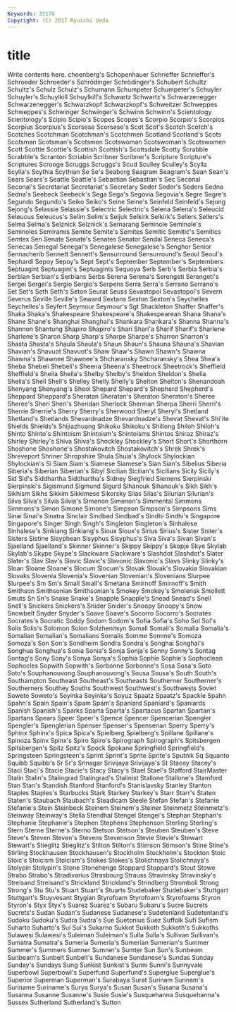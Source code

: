 ```yaml
---
Keywords: 31178 
Copyright: (C) 2017 Ryuichi Ueda
---
```


# title

Write contents here.
choenberg's
Schopenhauer Schrieffer Schrieffer's Schroeder Schroeder's Schrödinger Schrödinger's Schubert Schultz Schultz's
Schulz Schulz's Schumann Schumpeter Schumpeter's Schuyler Schuyler's Schuylkill Schuylkill's Schwartz
Schwartz's Schwarzenegger Schwarzenegger's Schwarzkopf Schwarzkopf's Schweitzer Schweppes Schweppes's Schwinger Schwinger's
Schwinn Schwinn's Scientology Scientology's Scipio Scipio's Scopes Scopes's Scorpio Scorpio's
Scorpios Scorpius Scorpius's Scorsese Scorsese's Scot Scot's Scotch Scotch's Scotches
Scotchman Scotchman's Scotchmen Scotland Scotland's Scots Scotsman Scotsman's Scotsmen Scotswoman
Scotswoman's Scotswomen Scott Scottie Scottie's Scottish Scottish's Scottsdale Scotty Scrabble
Scrabble's Scranton Scriabin Scribner Scribner's Scripture Scripture's Scriptures Scrooge Scruggs
Scruggs's Scud Sculley Sculley's Scylla Scylla's Scythia Scythian Se Se's
Seaborg Seagram Seagram's Sean Sean's Sears Sears's Seattle Seattle's Sebastian
Sebastian's Sec Seconal Seconal's Secretariat Secretariat's Secretary Seder Seder's Seders
Sedna Sedna's Seebeck Seebeck's Sega Sega's Segovia Segovia's Segre Segre's
Segundo Segundo's Seiko Seiko's Seine Seine's Seinfeld Seinfeld's Sejong Sejong's
Selassie Selassie's Selectric Selectric's Selena Selena's Seleucid Seleucus Seleucus's Selim
Selim's Seljuk Selkirk Selkirk's Sellers Sellers's Selma Selma's Selznick Selznick's
Semarang Seminole Seminole's Seminoles Semiramis Semite Semite's Semites Semitic Semitic's
Semitics Semtex Sen Senate Senate's Senates Senator Sendai Seneca Seneca's
Senecas Senegal Senegal's Senegalese Senegalese's Senghor Senior Sennacherib Sennett Sennett's
Sensurround Sensurround's Seoul Seoul's Sephardi Sepoy Sepoy's Sept Sept's September
September's Septembers Septuagint Septuagint's Septuagints Sequoya Serb Serb's Serbia Serbia's
Serbian Serbian's Serbians Serbs Serena Serena's Serengeti Serengeti's Sergei Sergei's
Sergio Sergio's Serpens Serra Serra's Serrano Serrano's Set Set's Seth
Seth's Seton Seurat Seuss Sevastopol Sevastopol's Severn Severus Seville Seville's
Seward Sextans Sexton Sexton's Seychelles Seychelles's Seyfert Seymour Seymour's Sgt
Shackleton Shaffer Shaffer's Shaka Shaka's Shakespeare Shakespeare's Shakespearean Shana Shana's
Shane Shane's Shanghai Shanghai's Shankara Shankara's Shanna Shanna's Shannon Shantung
Shapiro Shapiro's Shari Shari'a Sharif Sharif's Sharlene Sharlene's Sharon Sharp
Sharp's Sharpe Sharpe's Sharron Sharron's Shasta Shasta's Shaula Shaula's Shaun
Shaun's Shauna Shauna's Shavian Shavian's Shavuot Shavuot's Shaw Shaw's Shawn
Shawn's Shawna Shawna's Shawnee Shawnee's Shcharansky Shcharansky's Shea Shea's Sheba
Shebeli Shebeli's Sheena Sheena's Sheetrock Sheetrock's Sheffield Sheffield's Sheila Sheila's
Shelby Shelby's Sheldon Sheldon's Shelia Shelia's Shell Shell's Shelley Shelly
Shelly's Shelton Shelton's Shenandoah Shenyang Shenyang's Sheol Shepard Shepard's Shepherd
Shepherd's Sheppard Sheppard's Sheratan Sheratan's Sheraton Sheraton's Sheree Sheree's Sheri
Sheri's Sheridan Sherlock Sherman Sherpa Sherri Sherri's Sherrie Sherrie's Sherry
Sherry's Sherwood Sheryl Sheryl's Shetland Shetland's Shetlands Shevardnadze Shevardnadze's Shevat
Shevat's Shi'ite Shields Shields's Shijiazhuang Shikoku Shikoku's Shillong Shiloh Shiloh's
Shinto Shinto's Shintoism Shintoism's Shintoisms Shintos Shiraz Shiraz's Shirley Shirley's
Shiva Shiva's Shockley Shockley's Short Short's Shorthorn Shoshone Shoshone's Shostakovitch
Shostakovitch's Shrek Shrek's Shreveport Shriner Shropshire Shula Shula's Shylock Shylockian
Shylockian's Si Siam Siam's Siamese Siamese's Sian Sian's Sibelius Siberia
Siberia's Siberian Siberian's Sibyl Sicilian Sicilian's Sicilians Sicily Sicily's Sid
Sid's Siddhartha Siddhartha's Sidney Siegfried Siemens Sierpinski Sierpinski's Sigismund Sigmund
Sigurd Sihanouk Sihanouk's Sikh Sikh's Sikhism Sikhs Sikkim Sikkimese Sikorsky
Silas Silas's Silurian Silurian's Silva Silva's Silvia Silvia's Simenon Simenon's
Simmental Simmons Simmons's Simon Simone Simone's Simpson Simpson's Simpsons Sims
Sinai Sinai's Sinatra Sinclair Sindbad Sindbad's Sindhi Sindhi's Singapore Singapore's
Singer Singh Singh's Singleton Singleton's Sinhalese Sinhalese's Sinkiang Sinkiang's Sioux
Sioux's Sirius Sirius's Sister Sister's Sisters Sistine Sisyphean Sisyphus Sisyphus's
Siva Siva's Sivan Sivan's Sjaelland Sjaelland's Skinner Skinner's Skippy Skippy's
Skopje Skye Skylab Skylab's Skype Skype's Slackware Slackware's Slashdot Slashdot's
Slater Slater's Slav Slav's Slavic Slavic's Slavonic Slavonic's Slavs Slinky
Slinky's Sloan Sloane Sloane's Slocum Slocum's Slovak Slovak's Slovakia Slovakian
Slovaks Slovenia Slovenia's Slovenian Slovenian's Slovenians Slurpee Slurpee's Sm Sm's
Small Small's Smetana Smirnoff Smirnoff's Smith Smithson Smithsonian Smithsonian's Smokey
Smokey's Smolensk Smollett Smuts Sn Sn's Snake Snake's Snapple Snapple's
Snead Snead's Snell Snell's Snickers Snickers's Snider Snider's Snoopy Snoopy's
Snow Snowbelt Snyder Snyder's Soave Soave's Socorro Socorro's Socrates Socrates's
Socratic Soddy Sodom Sodom's Sofia Sofia's Soho Sol Sol's Solis
Solis's Solomon Solon Solzhenitsyn Somali Somali's Somalia Somalia's Somalian Somalian's
Somalians Somalis Somme Somme's Somoza Somoza's Son Son's Sondheim Sondra
Sondra's Songhai Songhai's Songhua Songhua's Sonia Sonia's Sonja Sonja's Sonny
Sonny's Sontag Sontag's Sony Sony's Sonya Sonya's Sophia Sophie Sophie's
Sophoclean Sophocles Sopwith Sopwith's Sorbonne Sorbonne's Sosa Sosa's Soto Soto's
Souphanouvong Souphanouvong's Sousa Sousa's South South's Southampton Southeast Southeast's Southeasts
Southerner Southerner's Southerners Southey Souths Southwest Southwest's Southwests Soviet Soweto
Soweto's Soyinka Soyinka's Soyuz Spaatz Spaatz's Spackle Spahn Spahn's Spain
Spain's Spam Spam's Spaniard Spaniard's Spaniards Spanish Spanish's Sparks Sparta
Sparta's Spartacus Spartan Spartan's Spartans Spears Speer Speer's Spence Spencer
Spencerian Spengler Spengler's Spenglerian Spenser Spenser's Spenserian Sperry Sperry's Sphinx
Sphinx's Spica Spica's Spielberg Spielberg's Spillane Spillane's Spinoza Spinx Spinx's
Spiro Spiro's Spirograph Spirograph's Spitsbergen Spitsbergen's Spitz Spitz's Spock Spokane
Springfield Springfield's Springsteen Springsteen's Sprint Sprint's Sprite Sprite's Sputnik Sq
Squanto Squibb Squibb's Sr Sr's Srinagar Srivijaya Srivijaya's St Stacey
Stacey's Staci Staci's Stacie Stacie's Stacy Stacy's Stael Stael's Stafford
StairMaster Stalin Stalin's Stalingrad Stalingrad's Stalinist Stallone Stallone's Stamford Stan
Stan's Standish Stanford Stanford's Stanislavsky Stanley Stanton Staples Staples's Starbucks
Stark Starkey Starkey's Starr Starr's Staten Staten's Staubach Staubach's Steadicam
Steele Stefan Stefan's Stefanie Stefanie's Stein Steinbeck Steinem Steinem's Steiner
Steinmetz Steinmetz's Steinway Steinway's Stella Stendhal Stengel Stengel's Stephan Stephan's
Stephanie Stephanie's Stephen Stephens Stephenson Sterling Sterling's Stern Sterne Sterne's
Sterno Stetson Stetson's Steuben Steuben's Steve Steve's Steven Steven's Stevens
Stevenson Stevie Stevie's Stewart Stewart's Stieglitz Stieglitz's Stilton Stilton's Stimson
Stimson's Stine Stine's Stirling Stockhausen Stockhausen's Stockholm Stockholm's Stockton Stoic
Stoic's Stoicism Stoicism's Stokes Stokes's Stolichnaya Stolichnaya's Stolypin Stolypin's Stone
Stonehenge Stoppard Stoppard's Stout Stowe Strabo Strabo's Stradivarius Strasbourg Strauss
Stravinsky Stravinsky's Streisand Streisand's Strickland Strickland's Strindberg Stromboli Strong Strong's
Stu Stu's Stuart Stuart's Stuarts Studebaker Studebaker's Stuttgart Stuttgart's Stuyvesant
Stygian Styrofoam Styrofoam's Styrofoams Styron Styron's Styx Styx's Suarez Suarez's
Subaru Subaru's Sucre Sucrets Sucrets's Sudan Sudan's Sudanese Sudanese's Sudetenland
Sudetenland's Sudoku Sudoku's Sudra Sudra's Sue Suetonius Suez Suffolk Sufi
Sufism Suharto Suharto's Sui Sui's Sukarno Sukkot Sukkoth Sukkoth's Sukkoths
Sulawesi Sulawesi's Suleiman Suleiman's Sulla Sulla's Sullivan Sullivan's Sumatra Sumatra's
Sumeria Sumeria's Sumerian Sumerian's Summer Summer's Summers Sumner Sumner's Sumter
Sun Sun's Sunbeam Sunbeam's Sunbelt Sunbelt's Sundanese Sundanese's Sundas Sunday
Sunday's Sundays Sung Sunkist Sunkist's Sunni Sunni's Sunnyvale Superbowl Superbowl's
Superfund Superfund's Superglue Superglue's Superior Superman Superman's Surabaya Surat Surinam
Surinam's Suriname Suriname's Surya Surya's Susan Susan's Susana Susana's Susanna
Susanne Susanne's Susie Susie's Susquehanna Susquehanna's Sussex Sutherland Sutherland's Sutton
